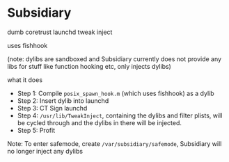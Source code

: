 # Subsidiary
dumb coretrust launchd tweak inject

uses fishhook

(note: dylibs are sandboxed and Subsidiary currently does not provide any libs for stuff like function hooking etc, only injects dylibs)

what it does
- Step 1: Compile `posix_spawn_hook.m` (which uses fishhook) as a dylib
- Step 2: Insert dylib into launchd
- Step 3: CT Sign launchd
- Step 4: `/usr/lib/TweakInject`, containing the dylibs and filter plists, will be cycled through and the dylibs in there will be injected.
- Step 5: Profit

Note: To enter safemode, create `/var/subsidiary/safemode`, Subsidiary will no longer inject any dylibs
